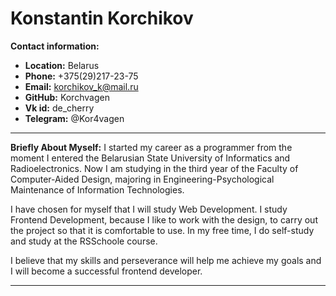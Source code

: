 # Konstantin Korchikov
**Contact information:**

* **Location:** Belarus
* **Phone:** +375(29)217-23-75
* **Email:** korchikov_k@mail.ru
* **GitHub:** Korchvagen
* **Vk id:** de_cherry
* **Telegram:** @Kor4vagen
***
**Briefly About Myself:**
I started my career as a programmer from the moment I entered the Belarusian State University of Informatics and Radioelectronics. Now I am studying in the third year of the Faculty of Computer-Aided Design, majoring in Engineering-Psychological Maintenance of Information Technologies.

I have chosen for myself that I will study Web Development. I study Frontend Development, because I like to work with the design, to carry out the project so that it is comfortable to use. In my free time, I do self-study and study at the RSSchoole course.

I believe that my skills and perseverance will help me achieve my goals and I will become a successful frontend developer.
***
